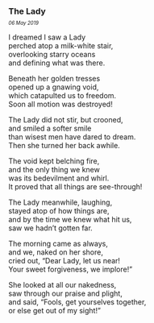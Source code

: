 ### The Lady
<p style="margin:0; margin-top: -0.5rem">
  <em>
    <small><small>06 May 2019</small></small>
  </em>
</p>

I dreamed I saw a Lady\
perched atop a milk-white stair,\
overlooking starry oceans\
and defining what was there.

Beneath her golden tresses\
opened up a gnawing void,\
which catapulted us to freedom.\
Soon all motion was destroyed!

The Lady did not stir, but crooned,\
and smiled a softer smile\
than wisest men have dared to dream.\
Then she turned her back awhile.

The void kept belching fire,\
and the only thing we knew\
was its bedevilment and whirl.\
It proved that all things are see-through!

The Lady meanwhile, laughing,\
stayed atop of how things are,\
and by the time we knew what hit us,\
saw we hadn’t gotten far.

The morning came as always,\
and we, naked on her shore,\
cried out, “Dear Lady, let us near!\
Your sweet forgiveness, we implore!”

She looked at all our nakedness,\
saw through our praise and plight,\
and said, “Fools, get yourselves together,\
or else get out of my sight!”
